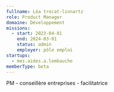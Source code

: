 ```yaml
---
fullname: Léa trecat-linnartz
role: Product Manager
domaine: Développement
missions:
  - start: 2023-04-01
    end: 2024-03-01
    status: admin
    employer: pôle emploi
startups:
  - mes.aides.a.lembauche
memberType: beta
---
```


PM - conseillère entreprises - facilitatrice 
